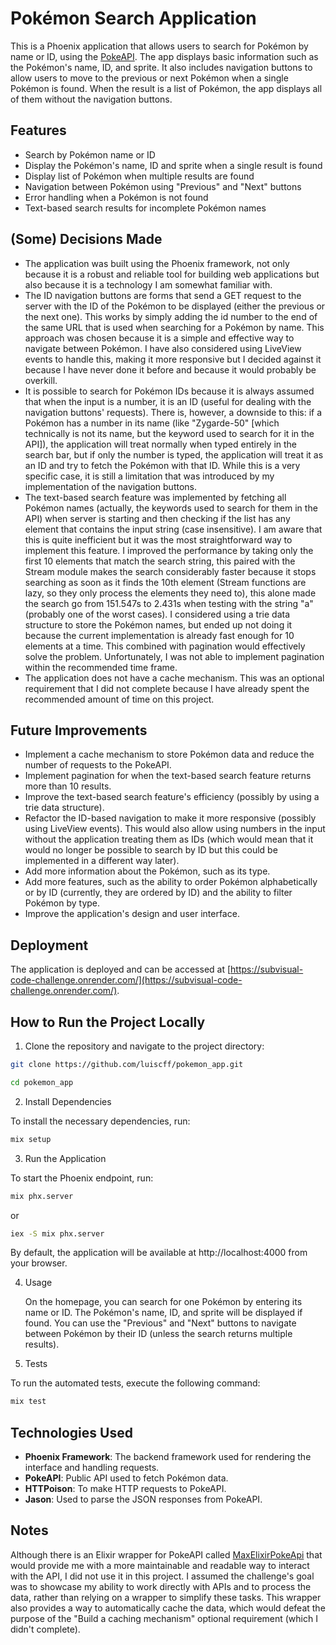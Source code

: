 # Pokémon Search Application

This is a Phoenix application that allows users to search for Pokémon by name or ID, using the [PokeAPI](https://pokeapi.co). The app displays basic information such as the Pokémon's name, ID, and sprite. It also includes navigation buttons to allow users to move to the previous or next Pokémon when a single Pokémon is found. When the result is a list of Pokémon, the app displays all of them without the navigation buttons.

## Features

- Search by Pokémon name or ID
- Display the Pokémon's name, ID and sprite when a single result is found
- Display list of Pokémon when multiple results are found
- Navigation between Pokémon using "Previous" and "Next" buttons
- Error handling when a Pokémon is not found
- Text-based search results for incomplete Pokémon names

## (Some) Decisions Made
- The application was built using the Phoenix framework, not only because it is a robust and reliable tool for building web applications but also because it is a technology I am somewhat familiar with.
- The ID navigation buttons are forms that send a GET request to the server with the ID of the Pokémon to be displayed (either the previous or the next one). This works by simply adding the id number to the end of the same URL that is used when searching for a Pokémon by name. This approach was chosen because it is a simple and effective way to navigate between Pokémon. I have also considered using LiveView events to handle this, making it more responsive but I decided against it because I have never done it before and because it would probably be overkill.
- It is possible to search for Pokémon IDs because it is always assumed that when the input is a number, it is an ID (useful for dealing with the navigation buttons' requests). There is, however, a downside to this: if a Pokémon has a number in its name (like "Zygarde-50" [which technically is not its name, but the keyword used to search for it in the API]), the application will treat normally when typed entirely in the search bar, but if only the number is typed, the application will treat it as an ID and try to fetch the Pokémon with that ID. While this is a very specific case, it is still a limitation that was introduced by my implementation of the navigation buttons.
- The text-based search feature was implemented by fetching all Pokémon names (actually, the keywords used to search for them in the API) when server is starting and then checking if the list has any element that contains the input string (case insensitive). I am aware that this is quite inefficient but it was the most straightforward way to implement this feature. I improved the performance by taking only the first 10 elements that match the search string, this paired with the Stream module makes the search considerably faster because it stops searching as soon as it finds the 10th element (Stream functions are lazy, so they only process the elements they need to), this alone made the search go from 151.547s to 2.431s when testing with the string "a" (probably one of the worst cases). I considered using a trie data structure to store the Pokémon names, but ended up not doing it because the current implementation is already fast enough for 10 elements at a time. This combined with pagination would effectively solve the problem. Unfortunately, I was not able to implement pagination within the recommended time frame.
- The application does not have a cache mechanism. This was an optional requirement that I did not complete because I have already spent the recommended amount of time on this project.


## Future Improvements
- Implement a cache mechanism to store Pokémon data and reduce the number of requests to the PokeAPI.
- Implement pagination for when the text-based search feature returns more than 10 results.
- Improve the text-based search feature's efficiency (possibly by using a trie data structure).
- Refactor the ID-based navigation to make it more responsive (possibly using LiveView events). This would also allow using numbers in the input without the application treating them as IDs (which would mean that it would no longer be possible to search by ID but this could be implemented in a different way later).
- Add more information about the Pokémon, such as its type.
- Add more features, such as the ability to order Pokémon alphabetically or by ID (currently, they are ordered by ID) and the ability to filter Pokémon by type.
- Improve the application's design and user interface. 



## Deployment

The application is deployed and can be accessed at [https://subvisual-code-challenge.onrender.com/](https://subvisual-code-challenge.onrender.com/).


## How to Run the Project Locally

1. Clone the repository and navigate to the project directory:

```bash
git clone https://github.com/luiscff/pokemon_app.git

cd pokemon_app
```

2. Install Dependencies

To install the necessary dependencies, run:

```bash
mix setup
```
3. Run the Application

To start the Phoenix endpoint, run:

```bash
mix phx.server
```

or

```bash
iex -S mix phx.server
```

By default, the application will be available at http://localhost:4000 from your browser.

4. Usage

    On the homepage, you can search for one Pokémon by entering its name or ID. 
    The Pokémon's name, ID, and sprite will be displayed if found.
    You can use the "Previous" and "Next" buttons to navigate between Pokémon by their ID (unless the search returns multiple results).

5. Tests

To run the automated tests, execute the following command:

```bash
mix test
```

## Technologies Used

- **Phoenix Framework**: The backend framework used for rendering the interface and handling requests.
- **PokeAPI**: Public API used to fetch Pokémon data.
- **HTTPoison**: To make HTTP requests to PokeAPI.
- **Jason**: Used to parse the JSON responses from PokeAPI.

## Notes

Although there is an Elixir wrapper for PokeAPI called [MaxElixirPokeApi](https://github.com/HenriqueArtur/Max-Elixir-PokeAPI) that would provide me with a more maintainable and readable way to interact with the API, I did not use it in this project. I assumed the challenge's goal was to showcase my ability to work directly with APIs and to process the data, rather than relying on a wrapper to simplify these tasks. This wrapper also provides a way to automatically cache the data, which would defeat the purpose of the "Build a caching mechanism" optional requirement (which I didn't complete).